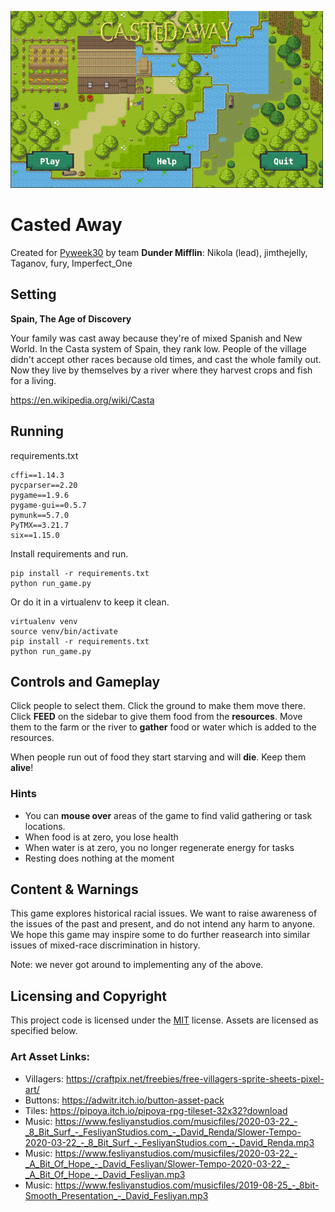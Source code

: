 ![banner](banner.png)

# Casted Away

Created for [Pyweek30](https://pyweek.org/30/)
by team **Dunder Mifflin**: Nikola (lead), jimthejelly, Taganov, fury, Imperfect_One 

## Setting

**Spain, The Age of Discovery**

Your family was cast away because they're of mixed Spanish and New World. In
the Casta system of Spain, they rank low. People of the village didn't accept
other races because old times, and cast the whole family out. Now they live
by themselves by a river where they harvest crops and fish for a living.

https://en.wikipedia.org/wiki/Casta

## Running

requirements.txt

    cffi==1.14.3
    pycparser==2.20
    pygame==1.9.6
    pygame-gui==0.5.7
    pymunk==5.7.0
    PyTMX==3.21.7
    six==1.15.0

Install requirements and run.

    pip install -r requirements.txt
    python run_game.py

Or do it in a virtualenv to keep it clean.

    virtualenv venv
    source venv/bin/activate
    pip install -r requirements.txt
    python run_game.py

## Controls and Gameplay

Click people to select them. Click the ground to make them move there.  Click
**FEED** on the sidebar to give them food from the **resources**.  Move
them to the farm or the river to **gather** food or water which is added to
the resources.

When people run out of food they start starving and will **die**. Keep
them **alive**!

### Hints

- You can **mouse over** areas of the game to find valid gathering or task
locations.
- When food is at zero, you lose health
- When water is at zero, you no longer regenerate energy for tasks
- Resting does nothing at the moment

## Content & Warnings

This game explores historical racial issues. We want to raise awareness of
the issues of the past and present, and do not intend any harm to anyone. We
hope this game may inspire some to do further reasearch into similar issues of
mixed-race discrimination in history.

Note: we never got around to implementing any of the above.

## Licensing and Copyright

This project code is licensed under the [MIT](https://mit-license.org/)
license. Assets are licensed as specified below.

### Art Asset Links:

- Villagers: https://craftpix.net/freebies/free-villagers-sprite-sheets-pixel-art/
- Buttons: https://adwitr.itch.io/button-asset-pack
- Tiles: https://pipoya.itch.io/pipoya-rpg-tileset-32x32?download
- Music: https://www.fesliyanstudios.com/musicfiles/2020-03-22_-_8_Bit_Surf_-_FesliyanStudios.com_-_David_Renda/Slower-Tempo-2020-03-22_-_8_Bit_Surf_-_FesliyanStudios.com_-_David_Renda.mp3
- Music: https://www.fesliyanstudios.com/musicfiles/2020-03-22_-_A_Bit_Of_Hope_-_David_Fesliyan/Slower-Tempo-2020-03-22_-_A_Bit_Of_Hope_-_David_Fesliyan.mp3
- Music: https://www.fesliyanstudios.com/musicfiles/2019-08-25_-_8bit-Smooth_Presentation_-_David_Fesliyan.mp3
